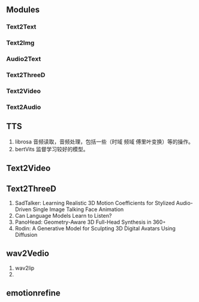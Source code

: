 ## Modules

### Text2Text
### Text2Img
### Audio2Text
### Text2ThreeD
### Text2Video
### Text2Audio

## TTS
1. librosa 音频读取，音频处理，包括一些（时域 频域 傅里叶变换）等的操作。
2. bertVits 监督学习较好的模型。

## Text2Video

## Text2ThreeD
1. SadTalker: Learning Realistic 3D Motion Coefficients for Stylized Audio-Driven Single Image Talking Face Animation
2. Can Language Models Learn to Listen?
3. PanoHead: Geometry-Aware 3D Full-Head Synthesis in 360◦
4. Rodin: A Generative Model for Sculpting 3D Digital Avatars Using Diffusion
## wav2Vedio
1. wav2lip
2. 
## emotionrefine

